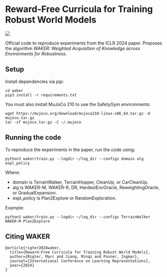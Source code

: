 
# Reward-Free Curricula for Training Robust World Models
![](https://github.com/marc-rigter/waker-dev/tree/clean/terrain_walker.gif)

Official code to reproduce experiments from the ICLR 2024 paper. Proposes the algorithm *WAKER: Weighted Acquisition of Knowledge across Environments for Robustness*.

## Setup

Install dependencies via pip:

```
cd waker
pip3 install -r requirements.txt
```

You must also install MuJoCo 210 to use the SafetyGym environments:
```
wget https://mujoco.org/download/mujoco210-linux-x86_64.tar.gz -O mujoco.tar.gz
tar -xf mujoco.tar.gz -C ~/.mujoco
```

## Running the code

To reproduce the experiments in the paper, run the code using:
```
python3 waker/train.py --logdir ~/log_dir --configs domain alg expl_policy 
```

Where:
- domain is TerrainWalker, TerrainHopper, CleanUp, or CarCleanUp.
- alg is WAKER-M, WAKER-R, DR, HardestEnvOracle, ReweightingOracle, or GradualExpansion.
- expl_policy is Plan2Explore or RandomExploration.

Example:
```
python3 waker/train.py --logdir ~/log_dir --configs TerrainWalker WAKER-M Plan2Explore
```

## Citing WAKER

```
@article{rigter2024waker,
  title={Reward-Free Curricula for Training Robust World Models},
  author={Rigter, Marc and Jiang, Minqi and Posner, Ingmar},
  journal={International Conference on Learning Representations},
  year={2024}
}
```